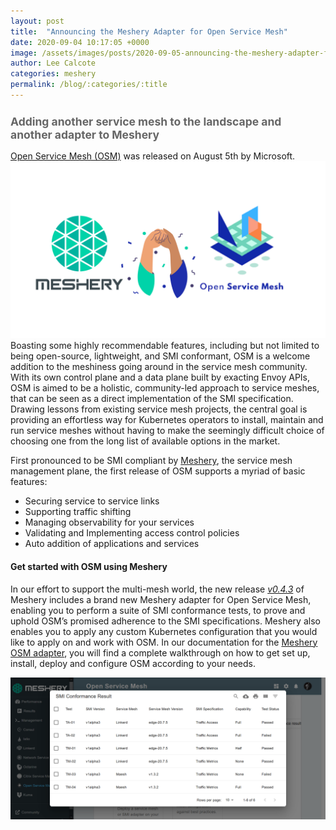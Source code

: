 ```yaml
---
layout: post
title:  "Announcing the Meshery Adapter for Open Service Mesh"
date: 2020-09-04 10:17:05 +0000
image: /assets/images/posts/2020-09-05-announcing-the-meshery-adapter-for-open-service-mesh/blog2.png
author: Lee Calcote
categories: meshery
permalink: /blog/:categories/:title
---
```

<h2 class="center" style="color:#666;font-size:1.25em;"> Adding another service mesh to the landscape and another adapter to Meshery</h2>

[Open Service Mesh (OSM)](https://openservicemesh.io/) was released on August 5th by Microsoft. <img class="image-right" src="/assets/images/posts/2020-09-05-announcing-the-meshery-adapter-for-open-service-mesh/meshery-adapter-for-open-service-mesh.png" />Boasting some highly recommendable features, including but not limited to being open-source, lightweight, and SMI conformant, OSM is a welcome addition to the meshiness going around in the service mesh community.
With its own control plane and a data plane built by exacting Envoy APIs, OSM is aimed to be a holistic, community-led approach to service meshes, that can be seen as a direct implementation of the SMI specification. 
Drawing lessons from existing service mesh projects, the central goal is providing an effortless way for Kubernetes operators to install, maintain and run service meshes without having to make the seemingly difficult choice of choosing one from the long list of available options in the market.

First pronounced to be SMI compliant by [Meshery](https://meshery.io/), the service mesh management plane, the first release of OSM supports a myriad of basic features:

- Securing service to service links
- Supporting traffic shifting
- Managing observability for your services
- Validating and Implementing access control policies
- Auto addition of applications and services

#### Get started with OSM using Meshery

In our effort to support the multi-mesh world, the new release [*v0.4.3*](https://github.com/layer5io/meshery/releases/tag/v0.4.3) of Meshery includes a brand new Meshery adapter for Open Service Mesh, enabling you to perform a suite of SMI conformance tests, to prove and uphold OSM’s promised adherence to the SMI specifications. Meshery also enables you to apply any custom Kubernetes configuration that you would like to apply on and work with OSM.
In our documentation for the [Meshery OSM adapter](https://meshery.layer5.io/docs/service-meshes/adapters/osm), you will find a complete walkthrough on how to get set up, install, deploy and configure OSM according to your needs.

<a href="/assets/images/posts/2020-09-05-announcing-the-meshery-adapter-for-open-service-mesh/Management-Meshery.png">
<img alt="SMI validation test by Meshery" class="image-center" src="/assets/images/posts/2020-09-05-announcing-the-meshery-adapter-for-open-service-mesh/Management-Meshery.png"></a>
